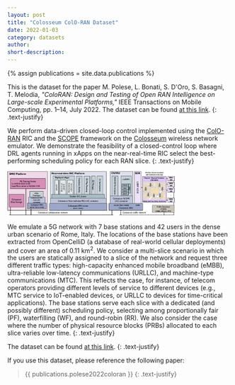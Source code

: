 ```yaml
---
layout: post
title: "Colosseum ColO-RAN Dataset"
date: 2022-01-03
category: datasets
author:
short-description:
---
```


{% assign publications = site.data.publications %}

This is the dataset for the paper M. Polese, L. Bonati, S. D'Oro, S. Basagni, T. Melodia, <i>"ColoRAN: Design and Testing of Open RAN Intelligence on Large-scale Experimental Platforms,"</i> IEEE Transactions on Mobile Computing, pp. 1–14, July 2022.
The dataset can be found <a href="https://github.com/wineslab/colosseum-oran-coloran-dataset" target="_blank">at this link</a>.
{: .text-justify}

We perform data-driven closed-loop control implemented using the [ColO-RAN](/o-ran-frameworks/coloran) RIC and the [SCOPE](/ran-frameworks/scope) framework on the [Colosseum](/experimental-platforms/colosseum) wireless network emulator. We demonstrate the feasibility of a closed-control loop where DRL agents running in xApps on the near-real-time RIC select the best-performing scheduling policy for each RAN slice.
{: .text-justify}

<img src="/assets/post-assets/coloran-architecture.png" class="post-image" alt="ColO-RAN Architecture" width="75%">

We emulate a 5G network with 7 base stations and 42 users in the dense urban scenario of Rome, Italy. The locations of the base stations have been extracted from OpenCelliD (a database of real-world cellular deployments) and cover an area of 0.11 km<sup>2</sup>. We consider a multi-slice scenario in which the users are statically assigned to a slice of the network and request three different traffic types: high-capacity enhanced mobile broadband (eMBB), ultra-reliable low-latency communications (URLLC), and machine-type communications (MTC). This reflects the case, for instance, of telecom operators providing different levels of service to different devices (e.g., MTC service to IoT-enabled devices, or URLLC to devices for time-critical applications). The base stations serve each slice with a dedicated (and possibly different) scheduling policy, selecting among proportionally fair (PF), waterfilling (WF), and round-robin (RR). We also consider the case where the number of physical resource blocks (PRBs) allocated to each slice varies over time.
{: .text-justify}

The dataset can be found <a href="https://github.com/wineslab/colosseum-oran-coloran-dataset" target="_blank">at this link</a>.
{: .text-justify}

If you use this dataset, please reference the following paper:

> {{ publications.polese2022coloran }}
> {: .text-justify}
